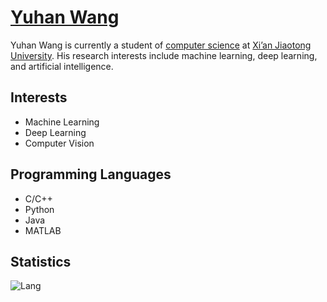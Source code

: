
# [Yuhan Wang](https://yuhanwang.netlify.app)

Yuhan Wang is currently a student of [computer science](http://www.cs.xjtu.edu.cn) at [Xi’an Jiaotong University](http://www.xjtu.edu.cn). His research interests include machine learning, deep learning, and artificial intelligence.

## Interests 
- Machine Learning
- Deep Learning
- Computer Vision

## Programming Languages
- C/C++
- Python
- Java
- MATLAB

## Statistics

![Lang](https://github-readme-stats.vercel.app/api/top-langs/?username=yuhan-W&theme=radical)

<!--![Stats](https://github-readme-stats.vercel.app/api?username=yuhan-W)-->
